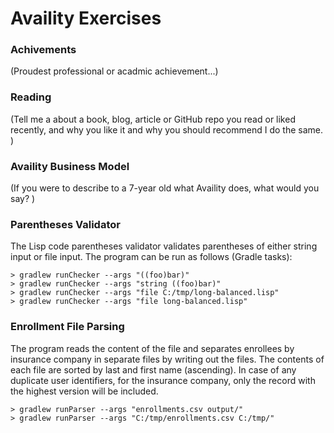 # Availity Exercises

### Achivements

(Proudest professional or acadmic achievement...)

### Reading

(Tell me a about a book, blog, article or GitHub repo you read or liked recently, and why you like it and why you should recommend I do the same. )

### Availity Business Model

(If you were to describe to a 7-year old what Availity does, what would you say? )

### Parentheses Validator 

The Lisp code parentheses validator validates parentheses of either string input or file input. The program can be
run as follows (Gradle tasks):

`> gradlew runChecker --args "((foo)bar)"`\
`> gradlew runChecker --args "string ((foo)bar)"`\
`> gradlew runChecker --args "file C:/tmp/long-balanced.lisp"`\
`> gradlew runChecker --args "file long-balanced.lisp"`

### Enrollment File Parsing

The program reads the content of the file and separates enrollees by insurance company in separate files by writing
out the files. The contents of each file are sorted by last and first name (ascending).  In case of any duplicate
user identifiers, for the insurance company, only the record with the highest version will be included. 

`> gradlew runParser --args "enrollments.csv output/"`\
`> gradlew runParser --args "C:/tmp/enrollments.csv C:/tmp/"`
